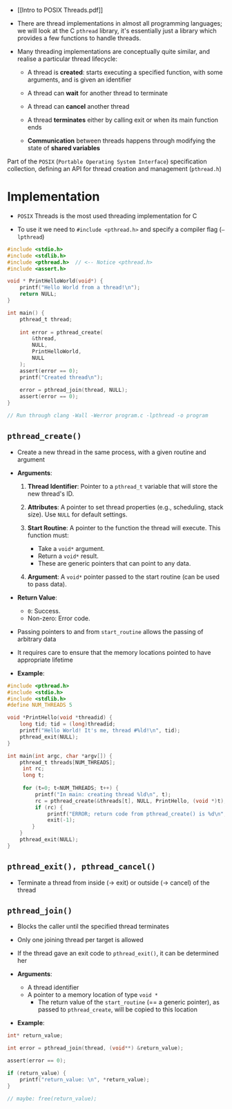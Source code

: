 - [[Intro to POSIX Threads.pdf]]

- There are thread implementations in almost all programming languages; we will look at the C `pthread` library, it's essentially just a library which provides a few functions to handle threads.

- Many threading implementations are conceptually quite similar, and realise a particular thread lifecycle:

	- A thread is **created**: starts executing a specified function, with some arguments, and is given an identifier 
	
	- A thread can **wait** for another thread to terminate 
	
	- A thread can **cancel** another thread 
	
	- A thread **terminates** either by calling exit or when its main function ends 
	 
	- **Communication** between threads happens through modifying the state of **shared variables**

Part of the `POSIX` (`Portable Operating System Interface`) specification collection, defining an API for thread creation and management (`pthread.h`)

# Implementation

- `POSIX` Threads is the most used threading implementation for C 

- To use it we need to `#include <pthread.h>` and specify a compiler flag (`–lpthread`)

```c
#include <stdio.h> 
#include <stdlib.h> 
#include <pthread.h>  // <-- Notice <pthread.h>
#include <assert.h> 

void * PrintHelloWorld(void*) {
	printf("Hello World from a thread!\n");
	return NULL;
}

int main() {
	pthread_t thread;
	
	int error = pthread_create(
		&thread,
		NULL,
		PrintHelloWorld,
		NULL
	);
	assert(error == 0);
	printf("Created thread\n"); 
	
	error = pthread_join(thread, NULL);
	assert(error == 0);
}

// Run through clang -Wall -Werror program.c -lpthread -o program
```

## `pthread_create()`

- Create a new thread in the same process, with a given routine and argument

- **Arguments**:

	1. **Thread Identifier**: Pointer to a `pthread_t` variable that will store the new thread's ID.
		
	2. **Attributes**: A pointer to set thread properties (e.g., scheduling, stack size). Use `NULL` for default settings.
		
	3. **Start Routine**: A pointer to the function the thread will execute. This function must:
		
	    - Take a `void*` argument.
	    - Return a `void*` result.
	    - These are generic pointers that can point to any data.
		
	4. **Argument**: A `void*` pointer passed to the start routine (can be used to pass data).

- **Return Value**:
	- `0`: Success.
	- Non-zero: Error code.

- Passing pointers to and from `start_routine` allows the passing of arbitrary data 
- It requires care to ensure that the memory locations pointed to have appropriate lifetime

- **Example**:

```c
#include <pthread.h>
#include <stdio.h>
#include <stdlib.h>
#define NUM_THREADS 5

void *PrintHello(void *threadid) {
	long tid; tid = (long)threadid;
	printf("Hello World! It's me, thread #%ld!\n", tid);
	pthread_exit(NULL);
}

int main(int argc, char *argv[]) {
	pthread_t threads[NUM_THREADS];
	 int rc; 
	 long t;
	 
	 for (t=0; t<NUM_THREADS; t++) {
		 printf("In main: creating thread %ld\n", t);
		 rc = pthread_create(&threads[t], NULL, PrintHello, (void *)t);
		 if (rc) {
			 printf("ERROR; return code from pthread_create() is %d\n", rc);
			 exit(-1);
		}
	}
	pthread_exit(NULL);
}
```

## `pthread_exit(), pthread_cancel()`

- Terminate a thread from inside (→ exit) or outside (→ cancel) of the thread

## `pthread_join()`

- Blocks the caller until the specified thread terminates
- Only one joining thread per target is allowed
- If the thread gave an exit code to `pthread_exit()`, it can be determined her

- **Arguments**:

	- A thread identifier
	- A pointer to a memory location of type `void *`
		- The return value of the `start_routine` (== a generic pointer), as passed to `pthread_create`, will be copied to this location

- **Example**:

```c
int* return_value;

int error = pthread_join(thread, (void**) &return_value);

assert(error == 0); 

if (return_value) {
	printf("return_value: \n", *return_value);
}

// maybe: free(return_value);
```